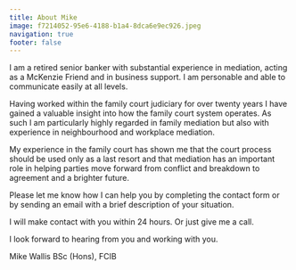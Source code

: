 ```yaml
---
title: About Mike
image: f7214052-95e6-4188-b1a4-8dca6e9ec926.jpeg
navigation: true
footer: false
---
```

I am a retired senior banker with substantial experience in mediation, acting as a McKenzie Friend and in business support. I am personable and able to communicate easily at all levels.

Having worked within the family court judiciary for over twenty years I have gained a valuable insight into how the family court system operates. As such I am particularly highly regarded in family mediation but also with experience in neighbourhood and workplace mediation. 

My experience in the family court has shown me that the court process should be used only as a last resort and that mediation has an important role in helping parties move forward from conflict and breakdown to agreement and a brighter future.

Please let me know how I can help you by completing the contact form or by sending an email with a brief description of your situation.

 I will make contact with you within 24 hours. Or just give me a call.

I look forward to hearing from you and working with you.

Mike Wallis BSc (Hons), FCIB